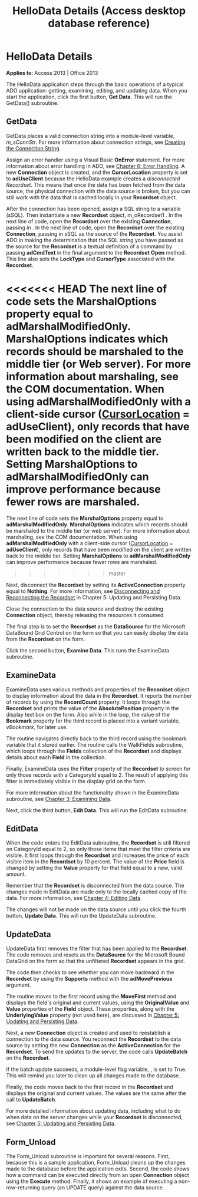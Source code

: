﻿---
title: HelloData Details (Access desktop database reference)
TOCTitle: HelloData Details
ms:assetid: db51e15c-1b5b-c64a-2f84-34dd0e78c6cf
ms:mtpsurl: https://msdn.microsoft.com/library/JJ250105(v=office.15)
ms:contentKeyID: 48548103
ms.date: 09/18/2015
mtps_version: v=office.15
---

# HelloData Details


**Applies to**: Access 2013 | Office 2013

The HelloData application steps through the basic operations of a typical ADO application: getting, examining, editing, and updating data. When you start the application, click the first button, **Get Data**. This will run the GetData() subroutine.

## GetData

GetData places a valid connection string into a module-level variable, *m\_sConnStr*. For more information about connection strings, see [Creating the Connection String](creating-the-connection-string.md).

Assign an error handler using a Visual Basic **OnError** statement. For more information about error handling in ADO, see [Chapter 6: Error Handling](chapter-6-error-handling.md). A new **Connection** object is created, and the **CursorLocation** property is set to **adUseClient** because the HelloData example creates a *disconnected Recordset*. This means that once the data has been fetched from the data source, the physical connection with the data source is broken, but you can still work with the data that is cached locally in your **Recordset** object.

After the connection has been opened, assign a SQL string to a variable (sSQL). Then instantiate a new **Recordset** object, m\_oRecordset1 . In the next line of code, open the **Recordset** over the existing **Connection**, passing in . In the next line of code, open the **Recordset** over the existing **Connection**, passing in sSQL as the source of the **Recordset**. You assist ADO in making the determination that the SQL string you have passed as the source for the **Recordset** is a textual definition of a command by passing **adCmdText** in the final argument to the **Recordset** **Open** method. This line also sets the **LockType** and **CursorType** associated with the **Recordset**.

<<<<<<< HEAD
The next line of code sets the **MarshalOptions** property equal to **adMarshalModifiedOnly**. **MarshalOptions** indicates which records should be marshaled to the middle tier (or Web server). For more information about marshaling, see the COM documentation. When using **adMarshalModifiedOnly** with a client-side cursor ([CursorLocation](cursorlocation-property-ado.md) = **adUseClient**), only records that have been modified on the client are written back to the middle tier. Setting **MarshalOptions** to **adMarshalModifiedOnly** can improve performance because fewer rows are marshaled.
=======
The next line of code sets the **MarshalOptions** property equal to **adMarshalModifiedOnly**. **MarshalOptions** indicates which records should be marshaled to the middle tier (or web server). For more information about marshaling, see the COM documentation. When using **adMarshalModifiedOnly** with a client-side cursor ([CursorLocation](cursorlocation-property-ado.md) = **adUseClient**), only records that have been modified on the client are written back to the middle tier. Setting **MarshalOptions** to **adMarshalModifiedOnly** can improve performance because fewer rows are marshaled.
>>>>>>> master

Next, disconnect the **Recordset** by setting its **ActiveConnection** property equal to **Nothing**. For more information, see [Disconnecting and Reconnecting the Recordset](disconnecting-and-reconnecting-the-recordset.md) in Chapter 5: Updating and Persisting Data.

Close the connection to the data source and destroy the existing **Connection** object, thereby releasing the resources it consumed.

The final step is to set the **Recordset** as the **DataSource** for the Microsoft DataBound Grid Control on the form so that you can easily display the data from the **Recordset** on the form.

Click the second button, **Examine Data**. This runs the ExamineData subroutine.

## ExamineData

ExamineData uses various methods and properties of the **Recordset** object to display information about the data in the **Recordset**. It reports the number of records by using the **RecordCount** property. It loops through the **Recordset** and prints the value of the **AbsolutePosition** property in the display text box on the form. Also while in the loop, the value of the **Bookmark** property for the third record is placed into a variant variable, *vBookmark*, for later use.

The routine navigates directly back to the third record using the bookmark variable that it stored earlier. The routine calls the WalkFields subroutine, which loops through the **Fields** collection of the **Recordset** and displays details about each **Field** in the collection.

Finally, ExamineData uses the **Filter** property of the **Recordset** to screen for only those records with a CategoryId equal to 2. The result of applying this filter is immediately visible in the display grid on the form.

For more information about the functionality shown in the ExamineData subroutine, see [Chapter 3: Examining Data](chapter-3-examining-data.md).

Next, click the third button, **Edit Data**. This will run the EditData subroutine.

## EditData

When the code enters the EditData subroutine, the **Recordset** is still filtered on CategoryId equal to 2, so only those items that meet the filter criteria are visible. It first loops through the **Recordset** and increases the price of each visible item in the **Recordset** by 10 percent. The value of the **Price** field is changed by setting the **Value** property for that field equal to a new, valid amount.

Remember that the **Recordset** is disconnected from the data source. The changes made in EditData are made only to the locally cached copy of the data. For more information, see [Chapter 4: Editing Data](chapter-4-editing-data.md).

The changes will not be made on the data source until you click the fourth button, **Update Data**. This will run the UpdateData subroutine.

## UpdateData

UpdateData first removes the filter that has been applied to the **Recordset**. The code removes and resets as the **DataSource** for the Microsoft Bound DataGrid on the form so that the unfiltered **Recordset** appears in the grid.

The code then checks to see whether you can move backward in the **Recordset** by using the **Supports** method with the **adMovePrevious** argument.

The routine moves to the first record using the **MoveFirst** method and displays the field's original and current values, using the **OriginalValue** and **Value** properties of the **Field** object. These properties, along with the **UnderlyingValue** property (not used here), are discussed in [Chapter 5: Updating and Persisting Data](chapter-5-updating-and-persisting-data.md).

Next, a new **Connection** object is created and used to reestablish a connection to the data source. You reconnect the **Recordset** to the data source by setting the new **Connection** as the **ActiveConnection** for the **Recordset**. To send the updates to the server, the code calls **UpdateBatch** on the **Recordset**.

If the batch update succeeds, a module-level flag variable, , is set to True. This will remind you later to clean up all changes made to the database.

Finally, the code moves back to the first record in the **Recordset** and displays the original and current values. The values are the same after the call to **UpdateBatch**.

For more detailed information about updating data, including what to do when data on the server changes while your **Recordset** is disconnected, see [Chapter 5: Updating and Persisting Data](chapter-5-updating-and-persisting-data.md).

## Form\_Unload

The Form\_Unload subroutine is important for several reasons. First, because this is a sample application, Form\_Unload cleans up the changes made to the database before the application exits. Second, the code shows how a command can be executed directly from an open **Connection** object using the **Execute** method. Finally, it shows an example of executing a non-row–returning query (an UPDATE query) against the data source.

